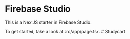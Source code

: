 # Firebase Studio

This is a NextJS starter in Firebase Studio.

To get started, take a look at src/app/page.tsx.
#   S t u d y c a r t  
 